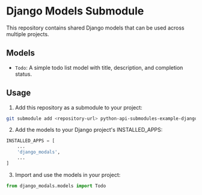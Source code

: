 # Django Models Submodule

This repository contains shared Django models that can be used across multiple projects.

## Models

- `Todo`: A simple todo list model with title, description, and completion status.

## Usage

1. Add this repository as a submodule to your project:

```bash
git submodule add <repository-url> python-api-submodules-example-django-modals
```

2. Add the models to your Django project's INSTALLED_APPS:

```python
INSTALLED_APPS = [
    ...
    'django_modals',
    ...
]
```

3. Import and use the models in your project:

```python
from django_modals.models import Todo
```
